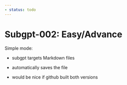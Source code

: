 ```yaml
---
- status: todo
---
```

# Subgpt-002: Easy/Advance

Simple mode:
- subgpt targets Markdown files
- automatically saves the file

- would be nice if github built both versions
